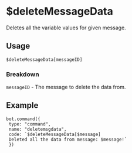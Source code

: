 # $deleteMessageData
Deletes all the variable values for given message.

## Usage
```$deleteMessageData[messageID]```

### Breakdown
`messageID` - The message to delete the data from. 

## Example
```
bot.command({
 type: "command",
 name: "deletemsgdata",
 code: `$deleteMessageData[$message]
 Deleted all the data from message: $message!`
 })
 ```
